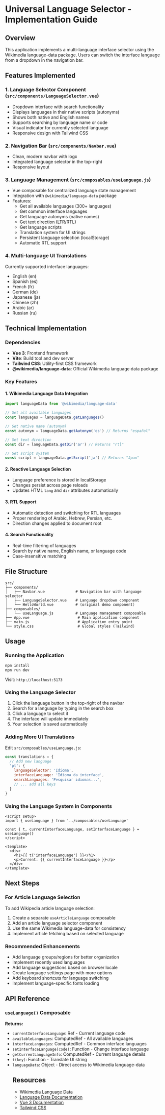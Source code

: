 # Universal Language Selector - Implementation Guide

## Overview
This application implements a multi-language interface selector using the Wikimedia language-data package. Users can switch the interface language from a dropdown in the navigation bar.

## Features Implemented

### 1. **Language Selector Component** (`src/components/LanguageSelector.vue`)
- Dropdown interface with search functionality
- Displays languages in their native scripts (autonyms)
- Shows both native and English names
- Supports searching by language name or code
- Visual indicator for currently selected language
- Responsive design with Tailwind CSS

### 2. **Navigation Bar** (`src/components/Navbar.vue`)
- Clean, modern navbar with logo
- Integrated language selector in the top-right
- Responsive layout

### 3. **Language Management** (`src/composables/useLanguage.js`)
- Vue composable for centralized language state management
- Integration with `@wikimedia/language-data` package
- Features:
  - Get all available languages (300+ languages)
  - Get common interface languages
  - Get language autonyms (native names)
  - Get text direction (LTR/RTL)
  - Get language scripts
  - Translation system for UI strings
  - Persistent language selection (localStorage)
  - Automatic RTL support

### 4. **Multi-language UI Translations**
Currently supported interface languages:
- English (en)
- Spanish (es)
- French (fr)
- German (de)
- Japanese (ja)
- Chinese (zh)
- Arabic (ar)
- Russian (ru)

## Technical Implementation

### Dependencies
- **Vue 3**: Frontend framework
- **Vite**: Build tool and dev server
- **Tailwind CSS**: Utility-first CSS framework
- **@wikimedia/language-data**: Official Wikimedia language data package

### Key Features

#### 1. Wikimedia Language Data Integration
```javascript
import languageData from '@wikimedia/language-data'

// Get all available languages
const languages = languageData.getLanguages()

// Get native name (autonym)
const autonym = languageData.getAutonym('es') // Returns "español"

// Get text direction
const dir = languageData.getDir('ar') // Returns "rtl"

// Get script system
const script = languageData.getScript('ja') // Returns "Jpan"
```

#### 2. Reactive Language Selection
- Language preference is stored in localStorage
- Changes persist across page reloads
- Updates HTML `lang` and `dir` attributes automatically

#### 3. RTL Support
- Automatic detection and switching for RTL languages
- Proper rendering of Arabic, Hebrew, Persian, etc.
- Direction changes applied to document root

#### 4. Search Functionality
- Real-time filtering of languages
- Search by native name, English name, or language code
- Case-insensitive matching

## File Structure

```
src/
├── components/
│   ├── Navbar.vue              # Navigation bar with language selector
│   ├── LanguageSelector.vue    # Language dropdown component
│   └── HelloWorld.vue          # (original demo component)
├── composables/
│   └── useLanguage.js          # Language management composable
├── App.vue                      # Main application component
├── main.js                      # Application entry point
└── style.css                    # Global styles (Tailwind)
```

## Usage

### Running the Application
```bash
npm install
npm run dev
```

Visit: `http://localhost:5173`

### Using the Language Selector
1. Click the language button in the top-right of the navbar
2. Search for a language by typing in the search box
3. Click a language to select it
4. The interface will update immediately
5. Your selection is saved automatically

### Adding More UI Translations
Edit `src/composables/useLanguage.js`:

```javascript
const translations = {
  // Add new language
  'pt': {
    languageSelector: 'Idioma',
    interfaceLanguage: 'Idioma da interface',
    searchLanguages: 'Pesquisar idiomas...',
    // ... add all keys
  }
}
```

### Using the Language System in Components
```vue
<script setup>
import { useLanguage } from '../composables/useLanguage'

const { t, currentInterfaceLanguage, setInterfaceLanguage } = useLanguage()
</script>

<template>
  <div>
    <h1>{{ t('interfaceLanguage') }}</h1>
    <p>Current: {{ currentInterfaceLanguage }}</p>
  </div>
</template>
```

## Next Steps

### For Article Language Selection
To add Wikipedia article language selection:

1. Create a separate `useArticleLanguage` composable
2. Add an article language selector component
3. Use the same Wikimedia language-data for consistency
4. Implement article fetching based on selected language

### Recommended Enhancements
- Add language groups/regions for better organization
- Implement recently used languages
- Add language suggestions based on browser locale
- Create language settings page with more options
- Add keyboard shortcuts for language switching
- Implement language-specific fonts loading

## API Reference

### `useLanguage()` Composable

**Returns:**
- `currentInterfaceLanguage`: Ref<string> - Current language code
- `availableLanguages`: ComputedRef<Array> - All available languages
- `interfaceLanguages`: ComputedRef<Array> - Common interface languages
- `setInterfaceLanguage(code)`: Function - Change interface language
- `getCurrentLanguageInfo`: ComputedRef<Object> - Current language details
- `t(key)`: Function - Translate UI string
- `languageData`: Object - Direct access to Wikimedia language-data

## Resources
- [Wikimedia Language Data](https://github.com/wikimedia/language-data)
- [Language Data Documentation](https://language-data.readthedocs.io/)
- [Vue 3 Documentation](https://vuejs.org/)
- [Tailwind CSS](https://tailwindcss.com/)
